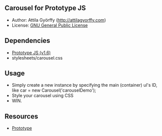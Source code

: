 Carousel for Prototype JS
-------------------------
 * Author: Attila Györffy (http://attilagyorffy.com)
 * License: [GNU General Public License](http://www.gnu.org/licenses/gpl.html)

Dependencies
------------
* [Prototype JS (v1.6)](http://www.prototypejs.org/)
* stylesheets/carousel.css

Usage
-----
 * Simply create a new instance by specifying the main (container) ul's ID, like
  car = new Carousel('carouselDemo');
 * Style your carousel using CSS
 * WIN.

Resources
---------
 * [Prototype](http://www.prototypejs.org/)
